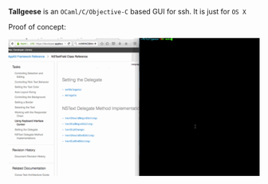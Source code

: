 **Tallgeese** is an `OCaml/C/Objective-C` based GUI for ssh. It is just
 for `OS X`

Proof of concept:

![img](./gui.gif)
